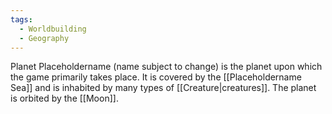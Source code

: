 ```yaml
---
tags:
  - Worldbuilding
  - Geography
---
```

Planet Placeholdername (name subject to change) is the planet upon which the game primarily takes place. It is covered by the [[Placeholdername Sea]] and is inhabited by many types of [[Creature|creatures]]. The planet is orbited by the [[Moon]].